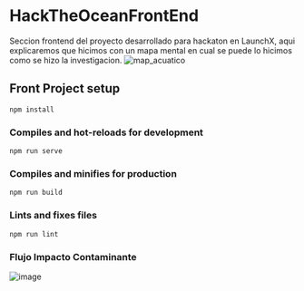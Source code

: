 # HackTheOceanFrontEnd
Seccion frontend del proyecto desarrollado para hackaton en LaunchX, aqui explicaremos que hicimos con un mapa mental en cual se puede lo hicimos como se hizo la investigacion.
![map_acuatico](https://user-images.githubusercontent.com/33709574/168497018-d66c8976-fdc0-4a8b-86b3-b43f71cbf0a4.png)

## Front Project setup
```
npm install
```

### Compiles and hot-reloads for development
```
npm run serve
```

### Compiles and minifies for production
```
npm run build
```

### Lints and fixes files
```
npm run lint
```

### Flujo Impacto Contaminante 
![image](https://user-images.githubusercontent.com/48570016/168496404-05725370-1471-4753-9a5e-a23a44258706.png)
